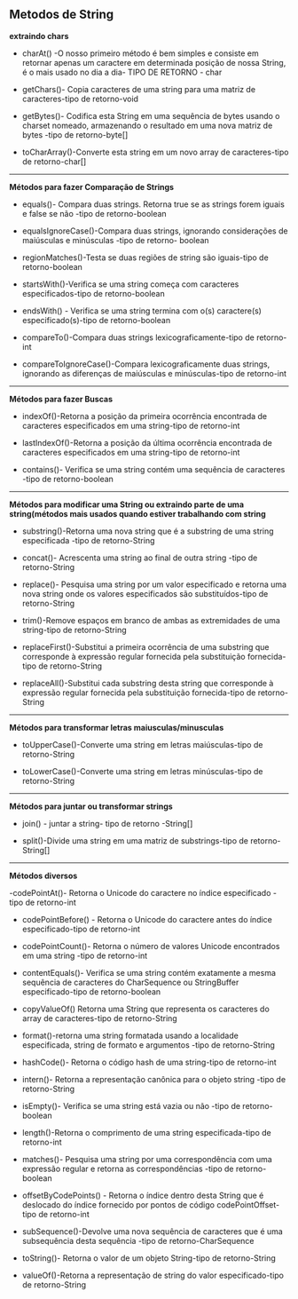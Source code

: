 ## Metodos de String

**extraindo chars**
- charAt() -O nosso primeiro método é bem simples e consiste em retornar apenas um caractere em determinada posição de nossa String,  é o mais usado no dia a dia- TIPO DE RETORNO - char

- getChars()- Copia caracteres de uma string para uma matriz de caracteres-tipo de retorno-void

- getBytes()- Codifica esta String em uma sequência de bytes usando o charset nomeado, armazenando o resultado em uma nova matriz de bytes	-tipo de retorno-byte[]

- toCharArray()-Converte esta string em um novo array de caracteres-tipo de retorno-char[]
_______________________________________________________________________________________________________
**Métodos para fazer Comparação de Strings**

- equals()- Compara duas strings. Retorna true se as strings forem iguais e false se não	-tipo de retorno-boolean

- equalsIgnoreCase()-Compara duas strings, ignorando considerações de maiúsculas e minúsculas -tipo de retorno-	boolean

- regionMatches()-Testa se duas regiões de string são iguais-tipo de retorno-boolean

- startsWith()-Verifica se uma string começa com caracteres especificados-tipo de retorno-boolean

- endsWith() - Verifica se uma string termina com o(s) caractere(s) especificado(s)-tipo de retorno-boolean

- compareTo()-Compara duas strings lexicograficamente-tipo de retorno-int

- compareToIgnoreCase()-Compara lexicograficamente duas strings, ignorando as diferenças de maiúsculas e minúsculas-tipo de retorno-int
______________________________________________________________________________________________________
**Métodos para fazer Buscas**

- indexOf()-Retorna a posição da primeira ocorrência encontrada de caracteres especificados em uma string-tipo de retorno-int

- lastIndexOf()-Retorna a posição da última ocorrência encontrada de caracteres especificados em uma string-tipo de retorno-int

- contains()- Verifica se uma string contém uma sequência de caracteres	-tipo de retorno-boolean
______________________________________________________________________________________________________
**Métodos para modificar uma String ou extraindo parte de uma string(métodos mais usados quando estiver trabalhando com string**

- substring()-Retorna uma nova string que é a substring de uma string especificada	-tipo de retorno-String

- concat()- Acrescenta uma string ao final de outra string	-tipo de retorno-String

- replace()- Pesquisa uma string por um valor especificado e retorna uma nova string onde os valores especificados são substituídos-tipo de retorno-String

- trim()-Remove espaços em branco de ambas as extremidades de uma string-tipo de retorno-String

- replaceFirst()-Substitui a primeira ocorrência de uma substring que corresponde à expressão regular fornecida pela substituição fornecida-tipo de retorno-String

- replaceAll()-Substitui cada substring desta string que corresponde à expressão regular fornecida pela substituição fornecida-tipo de retorno-String

______________________________________________________________________________________________________
**Métodos para transformar letras maiusculas/minusculas**

- toUpperCase()-Converte uma string em letras maiúsculas-tipo de retorno-String

- toLowerCase()-Converte uma string em letras minúsculas-tipo de retorno-String
______________________________________________________________________________________________________
**Métodos para juntar ou transformar strings**

- join() - juntar a string- tipo de retorno -String[]

- split()-Divide uma string em uma matriz de substrings-tipo de retorno-String[]
______________________________________________________________________________________________________
**Métodos diversos**

-codePointAt()- Retorna o Unicode do caractere no índice especificado -tipo de retorno-int

- codePointBefore() - Retorna o Unicode do caractere antes do índice especificado-tipo de retorno-int

- codePointCount()- Retorna o número de valores Unicode encontrados em uma string -tipo de retorno-int

- contentEquals()- Verifica se uma string contém exatamente a mesma sequência de caracteres do 
CharSequence ou StringBuffer especificado-tipo de retorno-boolean

- copyValueOf() Retorna uma String que representa os caracteres do array de caracteres-tipo de retorno-String

- format()-retorna uma string formatada usando a localidade especificada, string de formato e argumentos -tipo de retorno-String

- hashCode()- Retorna o código hash de uma string-tipo de retorno-int

- intern()- Retorna a representação canônica para o objeto string	-tipo de retorno-String

- isEmpty()- Verifica se uma string está vazia ou não	-tipo de retorno-boolean

- length()-Retorna o comprimento de uma string especificada-tipo de retorno-int

- matches()- Pesquisa uma string por uma correspondência com uma expressão regular e retorna as correspondências -tipo de retorno-boolean

- offsetByCodePoints() - Retorna o índice dentro desta String que é deslocado do índice fornecido por pontos de código codePointOffset-tipo de retorno-int

- subSequence()-Devolve uma nova sequência de caracteres que é uma subsequência desta sequência	-tipo de retorno-CharSequence

- toString()- Retorna o valor de um objeto String-tipo de retorno-String

- valueOf()-Retorna a representação de string do valor especificado-tipo de retorno-String